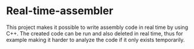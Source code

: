 # Real-time-assembler

This project makes it possible to write assembly code in real time by using C++. The created code can be run and also deleted in real time, thus for example making it harder to analyze the code if it only exists temporarily.

